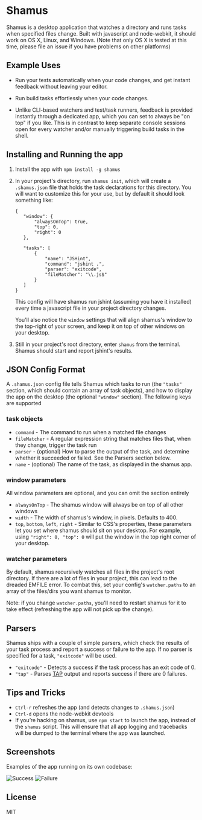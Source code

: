 Shamus
========

Shamus is a desktop application that watches a directory and runs tasks when
specified files change. Built with javascript and node-webkit, it should
work on OS X, Linux, and Windows. (Note that only OS X is tested at this time,
please file an issue if you have problems on other platforms)


Example Uses
------------

* Run your tests automatically when your code changes, and get instant
  feedback without leaving your editor.

* Run build tasks effortlessly when your code changes.

* Unlike CLI-based watchers and test/task runners, feedback is provided instantly
  through a dedicated app, which you can set to always be "on top" if you like.
  This is in contrast to keep separate console sessions open for every watcher
  and/or manually triggering build tasks in the shell.


Installing and Running the app
------------------------------

1. Install the app with `npm install -g shamus`

1. In your project's directory, run `shamus init`, which will create a `.shamus.json`
   file that holds the task declarations for this directory. You will want to
   customize this for your use, but by default it should look something like:

   ```
   {
      "window": {
          "alwaysOnTop": true,
          "top": 0,
          "right": 0
      },

      "tasks": [
          {
              "name": "JSHint",
              "command": "jshint .",
              "parser": "exitcode",
              "fileMatcher": "\\.js$"
          }
      ]
   }
   ```

   This config will have shamus run jshint (assuming you have it installed)
   every time a javascript file in your project directory changes.

   You'll also notice the `window` settings that will align shamus's
   window to the top-right of your screen, and keep it on top of other
   windows on your desktop.


1. Still in your project's root directory, enter `shamus` from the terminal.
   Shamus should start and report jshint's results.


JSON Config Format
------------------

A `.shamus.json` config file tells Shamus which tasks to run (the `"tasks"`
section, which should contain an array of task objects), and how to display
the app on the desktop (the optional `"window"` section). The following keys
are supported

### task objects

* `command` - The command to run when a matched file changes
* `fileMatcher` - A regular expression string that matches files that, when
                  they change, trigger the task run
* `parser` - (optional) How to parse the output of the task, and determine
             whether it succeeded or failed. See the Parsers section below.
* `name` - (optional) The name of the task, as displayed in the shamus app.

### window parameters

All window parameters are optional, and you can omit the section entirely

* `alwaysOnTop` - The shamus window will always be on top of all other windows
* `width` - The width of shamus's window, in pixels. Defaults to 400.
* `top`, `bottom`, `left`, `right` - Similar to CSS's properties, these parameters
  let you set where shamus should sit on your desktop. For example, using
  `"right": 0, "top": 0` will put the window in the top right corner of your desktop.

### watcher parameters

By default, shamus recursively watches all files in the project's root directory.
If there are a lot of files in your project, this can lead to the dreaded EMFILE
error. To combat this, set your config's `watcher.paths` to an array of the files/dirs
you want shamus to monitor.

Note: if you change `watcher.paths`, you'll need to restart shamus for it to take
effect (refreshing the app will not pick up the change).



Parsers
-------

Shamus ships with a couple of simple parsers, which check the results of
your task process and report a success or failure to the app. If no parser
is specified for a task, `"exitcode"` will be used.

* `"exitcode"` - Detects a success if the task process has an exit code of 0.
* `"tap"` - Parses [TAP](http://en.wikipedia.org/wiki/Test_Anything_Protocol)
            output and reports success if there are 0 failures.


Tips and Tricks
---------------
* `Ctrl-r` refreshes the app (and detects changes to `.shamus.json`)
* `Ctrl-d` opens the node-webkit devtools
* If you’re hacking on shamus, use `npm start` to launch the app, instead of
  the `shamus` script. This will ensure that all app logging and tracebacks
  will be dumped to the terminal where the app was launched.


Screenshots
-----------

Examples of the app running on its own codebase:

![Success](https://raw.github.com/af/shamus/master/docs/images/screenshot_success.png)
![Failure](https://raw.github.com/af/shamus/master/docs/images/screenshot_error.png)


License
-------
MIT
